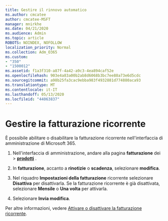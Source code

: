 ```yaml
---
title: Gestire il rinnovo automatico
ms.author: cmcatee
author: cmcatee-MSFT
manager: mnirkhe
ms.date: 04/21/2020
ms.audience: Admin
ms.topic: article
ROBOTS: NOINDEX, NOFOLLOW
localization_priority: Normal
ms.collection: Adm_O365
ms.custom:
- "350"
- "1500012"
ms.assetid: f1a3f310-a87f-4a42-a9c3-4ea894caf52e
ms.openlocfilehash: 903e4a83a00b2ab8d6068b3bc7ee88a73e6d5cdc
ms.sourcegitcommit: a98b25fa3cac9ebba983f4932881d774880aca93
ms.translationtype: MT
ms.contentlocale: it-IT
ms.lasthandoff: 05/13/2020
ms.locfileid: "44063837"
---
```

# <a name="manage-recurring-billing"></a>Gestire la fatturazione ricorrente

È possibile abilitare o disabilitare la fatturazione ricorrente nell'interfaccia di amministrazione di Microsoft 365.
  
1. Nell'interfaccia di amministrazione, andare alla pagina **fatturazione** dei \> **[prodotti](https://go.microsoft.com/fwlink/p/?linkid=842054)** .

2. In **fatturazione**, accanto a **rinotizie** o **scadenza**, selezionare **modifica**.

3. Nel riquadro **Impostazioni della fatturazione** ricorrente selezionare **Disattiva** per disattivarla. Se la fatturazione ricorrente è già disattivata, selezionare **Mensile** o **Una volta** per attivarla.

4. Selezionare **Invia modifica**.

Per altre informazioni, vedere [Attivare o disattivare la fatturazione ricorrente](https://docs.microsoft.com/microsoft-365/commerce/subscriptions/renew-your-subscription#turn-recurring-billing-off-or-on).